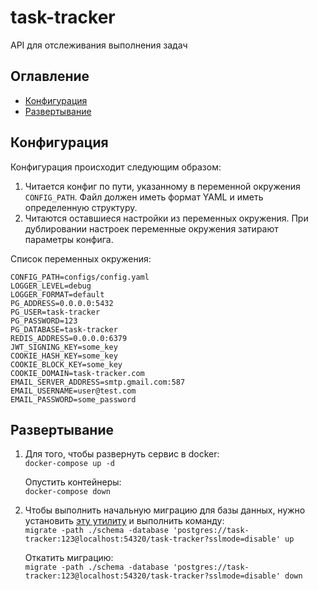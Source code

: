 # task-tracker
API для отслеживания выполнения задач  

## Оглавление
- [Конфигурация](#configuration)
- [Развертывание](#deployment)

<a name="configuration"></a>
## Конфигурация
Конфигурация происходит следующим образом:  
1. Читается конфиг по пути, указанному в переменной окружения `CONFIG_PATH`.
Файл должен иметь формат YAML и иметь определенную структуру.
2. Читаются оставшиеся настройки из переменных окружения.
При дублировании настроек переменные окружения затирают параметры конфига.

Список переменных окружения:  
```
CONFIG_PATH=configs/config.yaml
LOGGER_LEVEL=debug
LOGGER_FORMAT=default
PG_ADDRESS=0.0.0.0:5432
PG_USER=task-tracker
PG_PASSWORD=123
PG_DATABASE=task-tracker
REDIS_ADDRESS=0.0.0.0:6379
JWT_SIGNING_KEY=some_key
COOKIE_HASH_KEY=some_key
COOKIE_BLOCK_KEY=some_key
COOKIE_DOMAIN=task-tracker.com
EMAIL_SERVER_ADDRESS=smtp.gmail.com:587
EMAIL_USERNAME=user@test.com
EMAIL_PASSWORD=some_password
```

<a name="deployment"></a>
## Развертывание
1. Для того, чтобы развернуть сервис в docker:  
```docker-compose up -d```  

    Опустить контейнеры:  
```docker-compose down```  
2. Чтобы выполнить начальную миграцию для базы данных, нужно установить <a href="https://github.com/golang-migrate/migrate">эту утилиту</a> и выполнить команду:  
```migrate -path ./schema -database 'postgres://task-tracker:123@localhost:54320/task-tracker?sslmode=disable' up```  

    Откатить миграцию:  
```migrate -path ./schema -database 'postgres://task-tracker:123@localhost:54320/task-tracker?sslmode=disable' down```  
